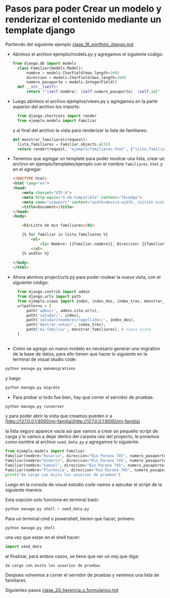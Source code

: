 # Pasos para poder Crear un modelo y renderizar el contenido mediante un template django 

Partiendo del siguiente ejemplo [clase_18_portfolio_django.md](clase_18_portfolio_django.md)

- Abrimos el archivo ejemplo/models.py y agregamos el siguiente codigo:
  
  ```python
  from django.db import models
    class Familiar(models.Model):
        nombre = models.CharField(max_length=100)
        direccion = models.CharField(max_length=200)
        numero_pasaporte = models.IntegerField()
    def __str__(self):
        return f"{self.nombre}, {self.numero_pasaporte}, {self.id}"
  ```

- Luego abrimos el archivo ejemplos/views.py y agregamos en la parte superior del archivo los imports:
  ```python
    from django.shortcuts import render
    from ejemplo.models import Familiar
  ```
  
  y al final del archivo la vista para renderizar la lista de familiares: 
  
  ```python
  def monstrar_familiares(request):
    lista_familiares = Familiar.objects.all()
    return render(request, "ejemplo/familiares.html", {"lista_familiares": lista_familiares})
  ```
- Tenemos que agregar un template para poder mostrar una lista, crear un archivo en ejemplo/templates/ejemplo con 
  el nombre `familiares.html` y en el agregar:
  ```html
  <!DOCTYPE html>
  <html lang="en">
  <head>
      <meta charset="UTF-8">
      <meta http-equiv="X-UA-Compatible" content="IE=edge">
      <meta name="viewport" content="width=device-width, initial-scale=1.0">
      <title>Document</title>
  </head>
  <body>

      <h1>Lista de mis familiares</h1>

      {% for familiar in lista_familiares %}
          <ul>
              <li> Nombre: {{familiar.nombre}}, Dirección: {{familiar.direccion}}, Pasaporte: {{familiar.numero_pasaporte}} </li>
          </ul>
      {% endfor %}
      
  </body>
  </html>
  ```

- Ahora abrimos project/urls.py para poder routear la nueva vista, con el siguiente código:
  ```python
    from django.contrib import admin
    from django.urls import path
    from ejemplo.views import index, index_dos, index_tres, monstrar_familiares
    urlpatterns = [
        path('admin/', admin.site.urls),
        path('saludar/', index),
        path('saludar/<nombre>/<apellido>/', index_dos),
        path('mostrar-notas/', index_tres),
        path('mi-familia/', monstrar_familiares), # nueva vista
    ]
   
  ```

- Como se agrego un nuevo modelo es necesario generar una migration de la base de datos, para ello tienen que hacer 
 lo siguiente en la terminal de visual studio code:

 ```bash
 python manage.py makemigrations
 ```
 y luego
 ```bash
 python manage.py migrate
 ```

 - Para probar si todo fue bien, hay que correr el servidor de pruebas:
  
```bash
python manage.py runserver
```
y para poder abrir la vista que creamos pueden ir a [http://127.0.0.1:8000/mi-familia](http://127.0.0.1:8000/mi-familia)
  

la lista seguro aparece vacía asi que vamos a crear un pequeño script de carga y lo vamos a dejar dentro del carpeta raiz 
del proyecto, le ponemos como nombre al archivo `seed_data.py` y agregamos lo siguiente:
```python
from ejemplo.models import Familiar
Familiar(nombre="Rosario", direccion="Rio Parana 745", numero_pasaporte=123123).save()
Familiar(nombre="Alberto", direccion="Rio Parana 745", numero_pasaporte=890890).save()
Familiar(nombre="Samuel", direccion="Rio Parana 745", numero_pasaporte=345345).save()
Familiar(nombre="Florencia", direccion="Rio Parana 745", numero_pasaporte=567567).save()
print("Se cargo con éxito los usuarios de pruebas")
```

Luego en la consola de visual estudio code vamos a ejecutar el script de la siguiente manera:

Esta oopción solo funciona en terminal bash:

```bash
python manage.py shell < seed_data.py
```

Para un terminal cmd o powershell, tienen que hacer, primero:
```cmd
python manage.py shell
```
una vez que estan en el shell hacer:

```python
import seed_data
```
al finalizar, para ambos casos, se tiene que ver un msj que diga: 
```
Se cargo con éxito los usuarios de pruebas
```

Despues volvemos a correr el servidor de pruebas y veremos una lista de familiares.

Siguientes pasos [clase_20_herencia_y_formularios.md](clase_20_herencia_y_formularios.md)

